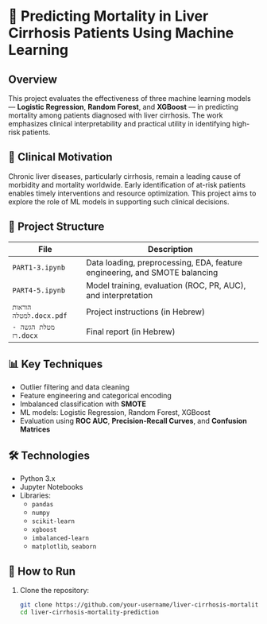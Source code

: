 # 🧠 Predicting Mortality in Liver Cirrhosis Patients Using Machine Learning

## Overview

This project evaluates the effectiveness of three machine learning models — **Logistic Regression**, **Random Forest**, and **XGBoost** — in predicting mortality among patients diagnosed with liver cirrhosis. The work emphasizes clinical interpretability and practical utility in identifying high-risk patients.

## 🔬 Clinical Motivation

Chronic liver diseases, particularly cirrhosis, remain a leading cause of morbidity and mortality worldwide. Early identification of at-risk patients enables timely interventions and resource optimization. This project aims to explore the role of ML models in supporting such clinical decisions.

## 📁 Project Structure

| File                     | Description                                                                 |
|--------------------------|-----------------------------------------------------------------------------|
| `PART1-3.ipynb`          | Data loading, preprocessing, EDA, feature engineering, and SMOTE balancing |
| `PART4-5.ipynb`          | Model training, evaluation (ROC, PR, AUC), and interpretation               |
| `הוראות למטלה.docx.pdf` | Project instructions (in Hebrew)                                             |
| `מטלת הגשה - רז.docx`   | Final report (in Hebrew)                                                    |

## 📊 Key Techniques

- Outlier filtering and data cleaning
- Feature engineering and categorical encoding
- Imbalanced classification with **SMOTE**
- ML models: Logistic Regression, Random Forest, XGBoost
- Evaluation using **ROC AUC**, **Precision-Recall Curves**, and **Confusion Matrices**

## 🛠 Technologies

- Python 3.x
- Jupyter Notebooks
- Libraries:
  - `pandas`
  - `numpy`
  - `scikit-learn`
  - `xgboost`
  - `imbalanced-learn`
  - `matplotlib`, `seaborn`

## 🚀 How to Run

1. Clone the repository:
   ```bash
   git clone https://github.com/your-username/liver-cirrhosis-mortality-prediction.git
   cd liver-cirrhosis-mortality-prediction
